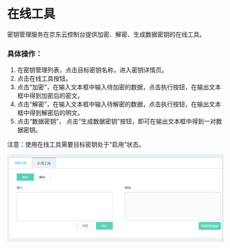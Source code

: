 # 在线工具

密钥管理服务在京东云控制台提供加密、解密、生成数据密钥的在线工具。

### 具体操作：
1.	在密钥管理列表，点击目标密钥名称，进入密钥详情页。
2.	点击在线工具按钮。
3.	点击“加密”，在输入文本框中输入待加密的数据，点击执行按钮，在输出文本框中得到加密后的密文。
4.	点击“解密”，在输入文本框中输入待解密的数据，点击执行按钮，在输出文本框中得到解密后的明文。
5.  点击“数据密钥”， 点击“生成数据密钥”按钮，即可在输出文本框中得到一对数据密钥。

注意：使用在线工具需要目标密钥处于“启用”状态。

![操作指南-在线加解密工具](/image/Key-Management-Service/操作指南-在线加解密工具.png)

